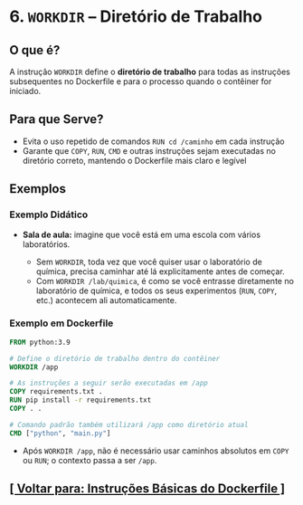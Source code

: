 # 6. `WORKDIR` – Diretório de Trabalho

## O que é?

A instrução `WORKDIR` define o **diretório de trabalho** para todas as instruções subsequentes no Dockerfile e para o processo quando o contêiner for iniciado.

## Para que Serve?

- Evita o uso repetido de comandos `RUN cd /caminho` em cada instrução
- Garante que `COPY`, `RUN`, `CMD` e outras instruções sejam executadas no diretório correto, mantendo o Dockerfile mais claro e legível

## Exemplos

### Exemplo Didático



* **Sala de aula:** imagine que você está em uma escola com vários laboratórios.

  * Sem `WORKDIR`, toda vez que você quiser usar o laboratório de química, precisa caminhar até lá explicitamente antes de começar.
  * Com `WORKDIR /lab/quimica`, é como se você entrasse diretamente no laboratório de química, e todos os seus experimentos (`RUN`, `COPY`, etc.) acontecem ali automaticamente.

### Exemplo em Dockerfile

```dockerfile
FROM python:3.9

# Define o diretório de trabalho dentro do contêiner
WORKDIR /app

# As instruções a seguir serão executadas em /app
COPY requirements.txt .
RUN pip install -r requirements.txt
COPY . .

# Comando padrão também utilizará /app como diretório atual
CMD ["python", "main.py"]
```

* Após `WORKDIR /app`, não é necessário usar caminhos absolutos em `COPY` ou `RUN`; o contexto passa a ser `/app`.

## [[ Voltar para: Instruções Básicas do Dockerfile ]](./instrucoes-basicas-dockerfile.md#workdir)